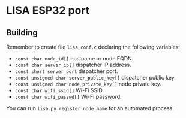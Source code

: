 # LISA ESP32 port

## Building

Remember to create file `lisa_conf.c` declaring the following variables:

- `const char node_id[]` hostname or node FQDN.
- `const char server_ip[]` dispatcher IP address.
- `const short server_port` dispatcher port.
- `const unsigned char server_public_key[]` dispatcher public key.
- `const unsigned char node_private_key[]` node private key.
- `const char wifi_ssid[]` Wi-Fi SSID.
- `const char wifi_passwd[]` Wi-Fi password.

You can run `lisa.py register node_name` for an automated process.
